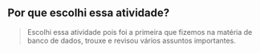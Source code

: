 ## Por que escolhi essa atividade?
> Escolhi essa atividade pois foi a primeira que fizemos na matéria de banco de dados, trouxe e revisou vários assuntos importantes.